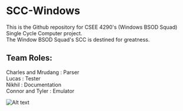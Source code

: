 # SCC-Windows
This is the Github repository for CSEE 4290's (Windows BSOD Squad) Single Cycle Computer project.\
The Window BSOD Squad's SCC is destined for greatness.

## Team Roles:
Charles and Mrudang : Parser\
Lucas : Tester\
Nikhil : Documentation\
Connor and Tyler : Emulator

![Alt text](https://brand.uga.edu/wp-content/uploads/GEORGIA-FS-FC-2048x883.png)
